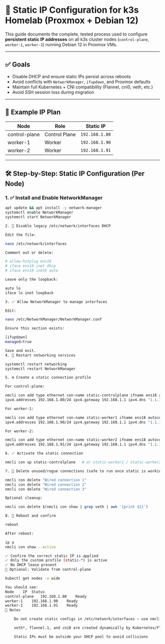 # 📡 Static IP Configuration for k3s Homelab (Proxmox + Debian 12)

This guide documents the complete, tested process used to configure **persistent static IP addresses** on all k3s cluster nodes (`control-plane`, `worker-1`, `worker-2`) running Debian 12 in Proxmox VMs.

---

## ✅ Goals

- Disable DHCP and ensure static IPs persist across reboots
- Avoid conflicts with `NetworkManager`, `ifupdown`, and Proxmox defaults
- Maintain full Kubernetes + CNI compatibility (Flannel, cni0, veth, etc.)
- Avoid SSH session loss during migration

---

## 🧱 Example IP Plan

| Node           | Role           | Static IP        |
|----------------|----------------|------------------|
| control-plane  | Control Plane  | `192.168.1.80`   |
| worker-1       | Worker         | `192.168.1.90`   |
| worker-2       | Worker         | `192.168.1.91`   |

---

## 🛠 Step-by-Step: Static IP Configuration (Per Node)

### 1. ✅ Install and Enable NetworkManager

```bash
apt update && apt install -y network-manager
systemctl enable NetworkManager
systemctl start NetworkManager

2. 🧼 Disable legacy /etc/network/interfaces DHCP

Edit the file:

nano /etc/network/interfaces

Comment out or delete:

# allow-hotplug ens18
# iface ens18 inet dhcp
# iface ens18 inet6 auto

Leave only the loopback:

auto lo
iface lo inet loopback

3. ✅ Allow NetworkManager to manage interfaces

Edit:

nano /etc/NetworkManager/NetworkManager.conf

Ensure this section exists:

[ifupdown]
managed=true

Save and exit.
4. 🔄 Restart networking services

systemctl restart networking
systemctl restart NetworkManager

5. ⚙️ Create a static connection profile

For control-plane:

nmcli con add type ethernet con-name static-controlplane ifname ens18 autoconnect yes ipv4.method manual \
ipv4.addresses 192.168.1.80/24 ipv4.gateway 192.168.1.1 ipv4.dns "1.1.1.1 8.8.8.8"

For worker-1:

nmcli con add type ethernet con-name static-worker1 ifname ens18 autoconnect yes ipv4.method manual \
ipv4.addresses 192.168.1.90/24 ipv4.gateway 192.168.1.1 ipv4.dns "1.1.1.1 8.8.8.8"

For worker-2:

nmcli con add type ethernet con-name static-worker2 ifname ens18 autoconnect yes ipv4.method manual \
ipv4.addresses 192.168.1.91/24 ipv4.gateway 192.168.1.1 ipv4.dns "1.1.1.1 8.8.8.8"

6. ✅ Activate the static connection

nmcli con up static-controlplane   # or static-worker1 / static-worker2

7. 🧹 Delete unused/rogue connections (safe to run once static is working)

nmcli con delete "Wired connection 1"
nmcli con delete "Wired connection 2"
nmcli con delete "Wired connection 3"

Optional cleanup:

nmcli con delete $(nmcli con show | grep veth | awk '{print $1}')

8. 🔁 Reboot and confirm

reboot

After reboot:

ip a
nmcli con show --active

✅ Confirm the correct static IP is applied
✅ Only the custom profile (static-*) is active
✅ No DHCP lease present
🧪 Optional: Validate from control-plane

kubectl get nodes -o wide

You should see:
Node	IP	Status
control-plane	192.168.1.80	Ready
worker-1	192.168.1.90	Ready
worker-2	192.168.1.91	Ready
🧠 Notes

    Do not create static configs in /etc/network/interfaces — use nmcli

    veth*, flannel.1, and cni0 are created dynamically by Kubernetes/Flannel

    Static IPs must be outside your DHCP pool to avoid collisions